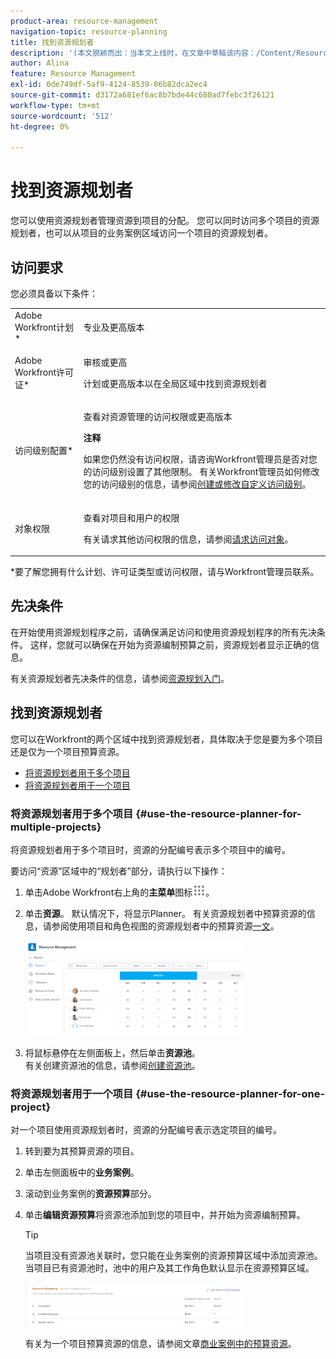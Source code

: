 ```yaml
---
product-area: resource-management
navigation-topic: resource-planning
title: 找到资源规划者
description: '(本文脱颖而出：当本文上线时，在文章中草稿该内容：/Content/Resource Mgmt/Resource Planning/get-started-resource-planner.html)'
author: Alina
feature: Resource Management
exl-id: 0de749df-5af9-4124-8539-06b82dca2ec4
source-git-commit: d3172a681ef6ac8b7bde44c680ad7febc3f26121
workflow-type: tm+mt
source-wordcount: '512'
ht-degree: 0%

---
```


# 找到资源规划者

<!--
<p data-mc-conditions="QuicksilverOrClassic.Draft mode">(This came off this article: draft that content in the article when this comes live: /Content/Resource Mgmt/Resource Planning/get-started-resource-planner.html)</p>
-->

您可以使用资源规划者管理资源到项目的分配。 您可以同时访问多个项目的资源规划者，也可以从项目的业务案例区域访问一个项目的资源规划者。

## 访问要求

您必须具备以下条件：

<table style="table-layout:auto"> 
 <col> 
 <col> 
 <tbody> 
  <tr> 
   <td role="rowheader">Adobe Workfront计划*</td> 
   <td> <p>专业及更高版本</p> </td> 
  </tr> 
  <tr> 
   <td role="rowheader">Adobe Workfront许可证*</td> 
   <td> <p>审核或更高<!--
      <MadCap:conditionalText data-mc-conditions="QuicksilverOrClassic.Draft mode">
        (this seems to be the case in NWE only, not classic. Waiting on Vazgen's response for this)
      </MadCap:conditionalText>
     --></p> <p>计划或更高版本以在全局区域中找到资源规划者</p> </td> 
  </tr> 
  <tr> 
   <td role="rowheader">访问级别配置*</td> 
   <td> <p>查看对资源管理的访问权限或更高版本</p> <p><b>注释</b>

如果您仍然没有访问权限，请咨询Workfront管理员是否对您的访问级别设置了其他限制。 有关Workfront管理员如何修改您的访问级别的信息，请参阅<a href="../../administration-and-setup/add-users/configure-and-grant-access/create-modify-access-levels.md" class="MCXref xref">创建或修改自定义访问级别</a>。</p> </td>
</tr> 
  <tr> 
   <td role="rowheader">对象权限</td> 
   <td> <p>查看对项目和用户的权限 </p> <p>有关请求其他访问权限的信息，请参阅<a href="../../workfront-basics/grant-and-request-access-to-objects/request-access.md" class="MCXref xref">请求访问对象</a>。</p> </td> 
  </tr> 
 </tbody> 
</table>

&#42;要了解您拥有什么计划、许可证类型或访问权限，请与Workfront管理员联系。

## 先决条件

在开始使用资源规划程序之前，请确保满足访问和使用资源规划程序的所有先决条件。 这样，您就可以确保在开始为资源编制预算之前，资源规划者显示正确的信息。

有关资源规划者先决条件的信息，请参阅[资源规划入门](../../resource-mgmt/resource-planning/get-started-resource-planning.md)。

## 找到资源规划者

<!--
<p data-mc-conditions="QuicksilverOrClassic.Draft mode">(this was moved from the get-started-resource-planner article)</p>
-->

您可以在Workfront的两个区域中找到资源规划者，具体取决于您是要为多个项目还是仅为一个项目预算资源。

* [将资源规划者用于多个项目](#use-the-resource-planner-for-multiple-projects)
* [将资源规划者用于一个项目](#use-the-resource-planner-for-one-project)

### 将资源规划者用于多个项目 {#use-the-resource-planner-for-multiple-projects}

将资源规划者用于多个项目时，资源的分配编号表示多个项目中的编号。

要访问“资源”区域中的“规划者”部分，请执行以下操作：

1. 单击Adobe Workfront右上角的&#x200B;**主菜单**&#x200B;图标![](assets/main-menu-icon.png)。

1. 单击&#x200B;**资源**。 默认情况下，将显示Planner。  有关资源规划者中预算资源的信息，请参阅使用项目和角色视图的资源规划者中的预算资源[一文](../../resource-mgmt/resource-planning/budget-resources-project-role-views-resource-planner.md)。

   ![](assets/qs-resource-management-area-with-planner-as-default-350x152.png)

1. 将鼠标悬停在左侧面板上，然后单击&#x200B;**资源池**。\
   有关创建资源池的信息，请参阅[创建资源池](../../resource-mgmt/resource-planning/resource-pools/create-resource-pools.md)。

### 将资源规划者用于一个项目 {#use-the-resource-planner-for-one-project}

对一个项目使用资源规划者时，资源的分配编号表示选定项目的编号。

1. 转到要为其预算资源的项目。
1. 单击左侧面板中的&#x200B;**业务案例**。
1. 滚动到业务案例的&#x200B;**资源预算**&#x200B;部分。
1. 单击&#x200B;**编辑资源预算**&#x200B;将资源池添加到您的项目中，并开始为资源编制预算。

   >[!TIP]
   >
   >当项目没有资源池关联时，您只能在业务案例的资源预算区域中添加资源池。 当项目已有资源池时，池中的用户及其工作角色默认显示在资源预算区域。

   ![](assets/resource-budgeting-area-on-project-350x70.png)

   有关为一个项目预算资源的信息，请参阅文章[商业案例中的预算资源](../../manage-work/projects/define-a-business-case/budget-resources-in-business-case.md)。
